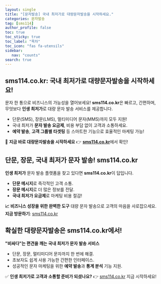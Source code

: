 ```yaml
---
layout: single
title: "[문자발송] 국내 최저가로 대량문자발송을 시작하세요."
categories: 문자발송
tag: [sms114]
author_profile: false
toc: true
toc_sticky: true
toc_label: "목차"
toc_icon: "fas fa-utensils" 
sidebar:
   nav: "counts"
search: true
---
```


## **sms114.co.kr: 국내 최저가로 대량문자발송을 시작하세요!**

문자 한 통으로 비즈니스의 가능성을 열어보세요!
**sms114.co.kr**은 빠르고, 간편하며, 무엇보다 **인생 최저가**로 대량 문자 발송 서비스를 제공합니다.

- 단문(SMS), 장문(LMS), 멀티미디어 문자(MMS)까지 모두 지원!
- 국내 최저가 **문자 발송 요금제**, 비용 부담 없이 고객과 소통하세요.
- **예약 발송**, **고객 그룹별 타겟팅** 등 스마트한 기능으로 효율적인 마케팅 가능!

💬 **지금 바로 대량문자발송을 시작하세요**
👉 [**sms114.co.kr**](http://sms114.co.kr)에서 확인!

## **단문, 장문, 국내 최저가 문자 발송! sms114.co.kr**

**인생 최저가** 문자 발송 플랫폼을 찾고 있다면 **sms114.co.kr**이 답입니다.

- **단문 메시지**로 즉각적인 고객 소통.
- **장문 메시지**로 더 많은 정보를 전달.
- **국내 최저가 요금제**로 마케팅 비용 절감!

**📈 비즈니스 성장을 위한 완벽한 도구**
대량 문자 발송으로 고객의 마음을 사로잡으세요.
**지금 방문하기**: [sms114.co.kr](http://sms114.co.kr)

## **확실한 대량문자발송은 sms114.co.kr에서!**

**"비싸다"는 편견을 깨는 국내 최저가 문자 발송 서비스**

- 단문, 장문, 멀티미디어 문자까지 한 번에 해결.
- 초보자도 쉽게 사용 가능한 간편한 인터페이스.
- 성공적인 문자 마케팅을 위한 **예약 발송**과 **통계 분석** 기능 지원.

✅ **인생 최저가로 고객과 소통할 준비가 되셨나요?**
👉 [sms114.co.kr](http://sms114.co.kr) 지금 시작하세요!